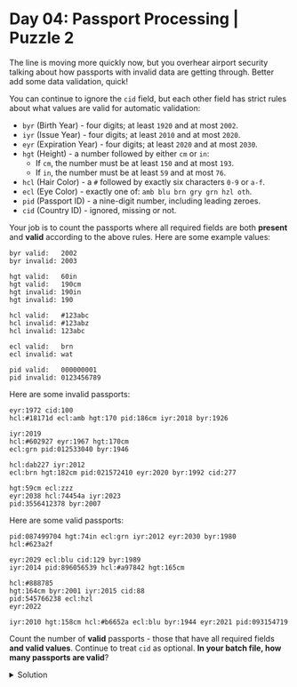 # Day 04: Passport Processing | Puzzle 2
The line is moving more quickly now, but you overhear airport security talking about how passports with invalid data are getting through. Better add some data validation, quick!

You can continue to ignore the ```cid``` field, but each other field has strict rules about what values are valid for automatic validation:

* ```byr``` (Birth Year) - four digits; at least ```1920``` and at most ```2002```.
* ```iyr``` (Issue Year) - four digits; at least ```2010``` and at most ```2020```.
* ```eyr``` (Expiration Year) - four digits; at least ```2020``` and at most ```2030```.
* ```hgt``` (Height) - a number followed by either ```cm``` or ```in```:
  * If ```cm```, the number must be at least ```150``` and at most ```193```.
  * If ```in```, the number must be at least ```59``` and at most ```76```.
* ```hcl``` (Hair Color) - a ```#``` followed by exactly six characters ```0-9``` or ```a-f```.
* ```ecl``` (Eye Color) - exactly one of: ```amb blu brn gry grn hzl oth```.
* ```pid``` (Passport ID) - a nine-digit number, including leading zeroes.
* ```cid``` (Country ID) - ignored, missing or not.

Your job is to count the passports where all required fields are both **present** and **valid** according to the above rules. Here are some example values:

```
byr valid:   2002
byr invalid: 2003

hgt valid:   60in
hgt valid:   190cm
hgt invalid: 190in
hgt invalid: 190

hcl valid:   #123abc
hcl invalid: #123abz
hcl invalid: 123abc

ecl valid:   brn
ecl invalid: wat

pid valid:   000000001
pid invalid: 0123456789
```

Here are some invalid passports:

```
eyr:1972 cid:100
hcl:#18171d ecl:amb hgt:170 pid:186cm iyr:2018 byr:1926

iyr:2019
hcl:#602927 eyr:1967 hgt:170cm
ecl:grn pid:012533040 byr:1946

hcl:dab227 iyr:2012
ecl:brn hgt:182cm pid:021572410 eyr:2020 byr:1992 cid:277

hgt:59cm ecl:zzz
eyr:2038 hcl:74454a iyr:2023
pid:3556412378 byr:2007
```

Here are some valid passports:

```
pid:087499704 hgt:74in ecl:grn iyr:2012 eyr:2030 byr:1980
hcl:#623a2f

eyr:2029 ecl:blu cid:129 byr:1989
iyr:2014 pid:896056539 hcl:#a97842 hgt:165cm

hcl:#888785
hgt:164cm byr:2001 iyr:2015 cid:88
pid:545766238 ecl:hzl
eyr:2022

iyr:2010 hgt:158cm hcl:#b6652a ecl:blu byr:1944 eyr:2021 pid:093154719
```

Count the number of **valid** passports - those that have all required fields **and valid values**. Continue to treat ```cid``` as optional. **In your batch file, how many passports are valid**?


<Details>
<Summary>Solution</Summary>

Your puzzle answer was ```172```.

</Details>